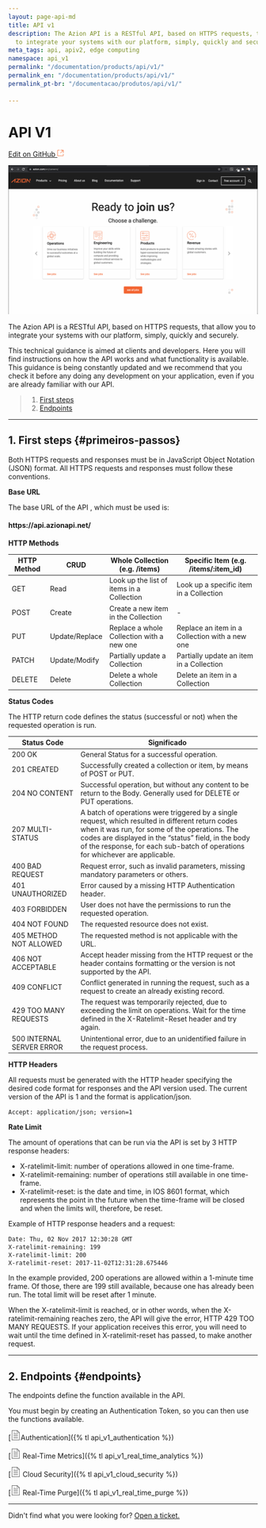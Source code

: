 ```yaml
---
layout: page-api-md
title: API v1
description: The Azion API is a RESTful API, based on HTTPS requests, that allow you
  to integrate your systems with our platform, simply, quickly and securely.
meta_tags: api, apiv2, edge computing
namespace: api_v1
permalink: "/documentation/products/api/v1/"
permalink_en: "/documentation/products/api/v1/"
permalink_pt-br: "/documentacao/produtos/api/v1/"

---
```

# API **V1**

[Edit on GitHub <svg width="14" height="14" xmlns="http://www.w3.org/2000/svg"><g fill="none" stroke="#F3652B"><path d="M4.81.71H.672v11.43H12.1V8.001" stroke-width=".8"/><path d="M6.87.786h5.155V5.94M6.31 6.5L12.026.786"/></g></svg>](https://github.com/aziontech/docs_en/edit/master/api/v1/2021-01-14-index.md)

![](/static/images/uploads/doc/teste-carrers-print.png)

The Azion API is a RESTful API, based on HTTPS requests, that allow you to integrate your systems with our platform, simply, quickly and securely.

This technical guidance is aimed at clients and developers. Here you will find instructions on how the API works and what functionality is available. This guidance is being constantly updated and we recommend that you check it before any doing any development on your application, even if you are already familiar with our API.

> 1. [First steps](#primeiros-passos)
> 2. [Endpoints](#endpoints)

***

## 1. First steps {#primeiros-passos}

Both HTTPS requests and responses must be in JavaScript Object Notation (JSON) format. All HTTPS requests and responses must follow these conventions.

**Base URL**

The base URL of the API , which must be used is:

#### ht<area>tps://api.azionapi.net/

**HTTP Methods**

| HTTP Method | CRUD | Whole Collection (e.g. /items) | Specific Item (e.g. /items/:item_id) |
| --- | --- | --- | --- |
| GET | Read | Look up the list of items in a Collection | Look up a specific item in a Collection |
| POST | Create | Create a new item in the Collection | - |
| PUT | Update/Replace | Replace a whole Collection with a new one | Replace an item in a Collection with a new one |
| PATCH | Update/Modify | Partially update a Collection | Partially update an item in a Collection |
| DELETE | Delete | Delete a whole Collection | Delete an item in a Collection |

**Status Codes**

The HTTP return code defines the status (successful or not) when the requested operation is run.

| Status Code | Significado |
| --- | --- |
| 200 OK | General Status for a successful operation. |
| 201 CREATED | Successfully created a collection or item, by means of POST or PUT. |
| 204 NO CONTENT | Successful operation, but without any content to be return to the Body. Generally used for DELETE or PUT operations. |
| 207 MULTI-STATUS | A batch of operations were triggered by a single request, which resulted in different return codes when it was run, for some of the operations. The codes are displayed in the “status” field, in the body of the response, for each sub-batch of operations for whichever are applicable. |
| 400 BAD REQUEST | Request error, such as invalid parameters, missing mandatory parameters or others. |
| 401 UNAUTHORIZED | Error caused by a missing HTTP Authentication header. |
| 403 FORBIDDEN | User does not have the permissions to run the requested operation. |
| 404 NOT FOUND | The requested resource does not exist. |
| 405 METHOD NOT ALLOWED | The requested method is not applicable with the URL. |
| 406 NOT ACCEPTABLE | Accept header missing from the HTTP request or the header contains formatting or the version is not supported by the API. |
| 409 CONFLICT | Conflict generated in running the request, such as a request to create an already existing record. |
| 429 TOO MANY REQUESTS | The request was temporarily rejected, due to exceeding the limit on operations. Wait for the time defined in the X-Ratelimit-Reset header and try again. |
| 500 INTERNAL SERVER ERROR | Unintentional error, due to an unidentified failure in the request process. |

**HTTP Headers**

All requests must be generated with the HTTP header specifying the desired code format for responses and the API version used. The current version of the API is 1 and the format is application/json.

    Accept: application/json; version=1

**Rate Limit**

The amount of operations that can be run via the API is set by 3 HTTP response headers:

* X-ratelimit-limit: number of operations allowed in one time-frame.
* X-ratelimit-remaining: number of operations still available in one time-frame.
* X-ratelimit-reset: is the date and time, in IOS 8601 format, which represents the point in the future when the time-frame will be closed and when the limits will, therefore, be reset.

Example of HTTP response headers and a request:

    Date: Thu, 02 Nov 2017 12:30:28 GMT
    X-ratelimit-remaining: 199
    X-ratelimit-limit: 200
    X-ratelimit-reset: 2017-11-02T12:31:28.675446

In the example provided, 200 operations are allowed within a 1-minute time frame. Of those, there are 199 still available, because one has already been run. The total limit will be reset after 1 minute.

When the X-ratelimit-limit is reached, or in other words, when the X-ratelimit-remaining reaches zero, the API will give the error, HTTP 429 TOO MANY REQUESTS. If your application receives this error, you will need to wait until the time defined in X-ratelimit-reset has passed, to make another request.

***

## 2. Endpoints {#endpoints}

The endpoints define the function available in the API.

You must begin by creating an Authentication Token, so you can then use the functions available.

[<svg width="20" xmlns="http://www.w3.org/2000/svg" class="icon icon-list" viewBox="0 0 60 60"><g stroke="#333" fill="#333" stroke-width="0"><g stroke="none"><path d="M42.5 22h-25a1 1 0 1 0 0 2h25a1 1 0 1 0 0-2zm-25-6h10a1 1 0 1 0 0-2h-10a1 1 0 1 0 0 2zm25 14h-25a1 1 0 1 0 0 2h25a1 1 0 1 0 0-2zm0 8h-25a1 1 0 1 0 0 2h25a1 1 0 1 0 0-2zm0 8h-25a1 1 0 1 0 0 2h25a1 1 0 1 0 0-2z"/><path d="M38.914 0H6.5v60h47V14.586L38.914 0zm.586 3.414L50.086 14H39.5V3.414zM8.5 58V2h29v14h14v42h-43z"/></g></g></svg>Authentication]({% tl api_v1_authentication %})

[<svg width="20" xmlns="http://www.w3.org/2000/svg" class="icon icon-list" viewBox="0 0 60 60"><g stroke="#333" fill="#333" stroke-width="0"><g stroke="none"><path d="M42.5 22h-25a1 1 0 1 0 0 2h25a1 1 0 1 0 0-2zm-25-6h10a1 1 0 1 0 0-2h-10a1 1 0 1 0 0 2zm25 14h-25a1 1 0 1 0 0 2h25a1 1 0 1 0 0-2zm0 8h-25a1 1 0 1 0 0 2h25a1 1 0 1 0 0-2zm0 8h-25a1 1 0 1 0 0 2h25a1 1 0 1 0 0-2z"/><path d="M38.914 0H6.5v60h47V14.586L38.914 0zm.586 3.414L50.086 14H39.5V3.414zM8.5 58V2h29v14h14v42h-43z"/></g></g></svg> Real-Time Metrics]({% tl api_v1_real_time_analytics %})

[<svg width="20" xmlns="http://www.w3.org/2000/svg" class="icon icon-list" viewBox="0 0 60 60"><g stroke="#333" fill="#333" stroke-width="0"><g stroke="none"><path d="M42.5 22h-25a1 1 0 1 0 0 2h25a1 1 0 1 0 0-2zm-25-6h10a1 1 0 1 0 0-2h-10a1 1 0 1 0 0 2zm25 14h-25a1 1 0 1 0 0 2h25a1 1 0 1 0 0-2zm0 8h-25a1 1 0 1 0 0 2h25a1 1 0 1 0 0-2zm0 8h-25a1 1 0 1 0 0 2h25a1 1 0 1 0 0-2z"/><path d="M38.914 0H6.5v60h47V14.586L38.914 0zm.586 3.414L50.086 14H39.5V3.414zM8.5 58V2h29v14h14v42h-43z"/></g></g></svg> Cloud Security]({% tl api_v1_cloud_security %})

[<svg width="20" xmlns="http://www.w3.org/2000/svg" class="icon icon-list" viewBox="0 0 60 60"><g stroke="#333" fill="#333" stroke-width="0"><g stroke="none"><path d="M42.5 22h-25a1 1 0 1 0 0 2h25a1 1 0 1 0 0-2zm-25-6h10a1 1 0 1 0 0-2h-10a1 1 0 1 0 0 2zm25 14h-25a1 1 0 1 0 0 2h25a1 1 0 1 0 0-2zm0 8h-25a1 1 0 1 0 0 2h25a1 1 0 1 0 0-2zm0 8h-25a1 1 0 1 0 0 2h25a1 1 0 1 0 0-2z"/><path d="M38.914 0H6.5v60h47V14.586L38.914 0zm.586 3.414L50.086 14H39.5V3.414zM8.5 58V2h29v14h14v42h-43z"/></g></g></svg> Real-Time Purge]({% tl api_v1_real_time_purge %})

***

Didn't find what you were looking for? [Open a ticket.](https://tickets.azion.com/)